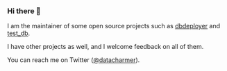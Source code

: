 ### Hi there 👋

I am the maintainer of some open source projects such as [dbdeployer](https://githib.com/datacharmer/dbdeployer) and [test_db](https://github.com/datacharmer/test_db).

I have other projects as well, and I welcome feedback on all of them.

You can reach me on Twitter ([@datacharmer](https://twitter.com/datacharmer)).

<!--
**datacharmer/datacharmer** is a ✨ _special_ ✨ repository because its `README.md` (this file) appears on your GitHub profile.

Here are some ideas to get you started:

- 🔭 I’m currently working on ...
- 🌱 I’m currently learning ...
- 👯 I’m looking to collaborate on ...
- 🤔 I’m looking for help with ...
- 💬 Ask me about ...
- 📫 How to reach me: ...
- 😄 Pronouns: ...
- ⚡ Fun fact: ...
-->
